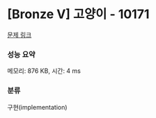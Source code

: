 # [Bronze V] 고양이 - 10171 

[문제 링크](https://www.acmicpc.net/problem/10171) 

### 성능 요약

메모리: 876 KB, 시간: 4 ms

### 분류

구현(implementation)

